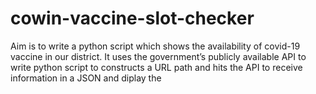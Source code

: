 # cowin-vaccine-slot-checker
Aim is to write a python script which shows the availability of covid-19 vaccine in our district. It uses the government’s publicly available API to write python script to constructs a URL path and hits the API to receive information in a JSON and diplay the
